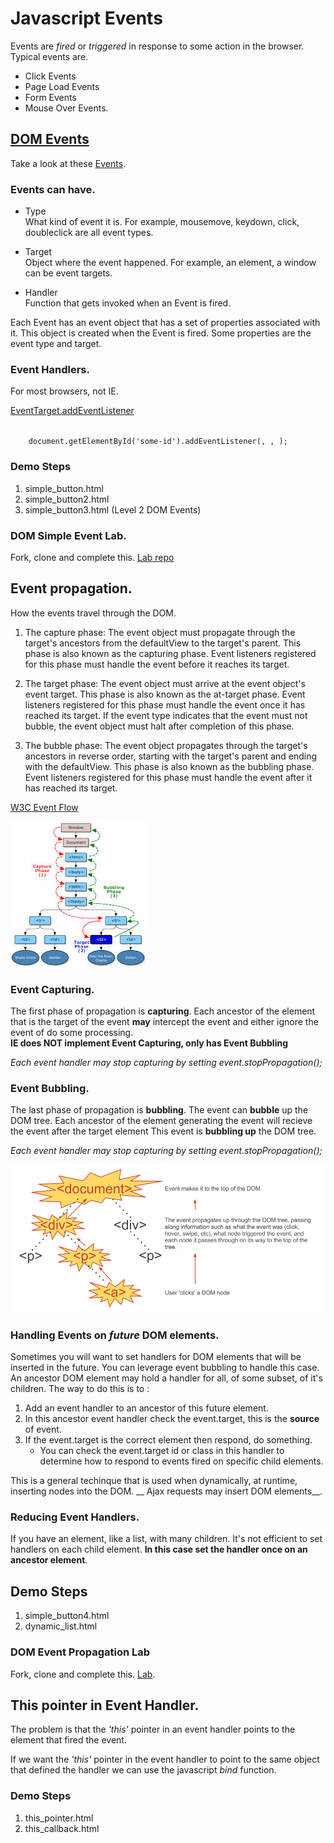 # Javascript Events

Events are _fired_ or _triggered_ in response to some action in the browser. Typical events are.  

* Click Events  
* Page Load Events
* Form Events
* Mouse Over Events.

## [DOM Events](http://en.wikipedia.org/wiki/DOM_events)
Take a  look at these [Events](http://en.wikipedia.org/wiki/DOM_events#Common.2FW3C_events).

### Events can have.
* Type  
	What kind of event it is. For example, mousemove, keydown, click, doubleclick are all event types.

* Target  
	Object where the event happened. For example, an element, a window can be event targets.
	
* Handler  
	Function that gets invoked when an Event is fired.
	
	
	
Each Event has an event object that has a set of properties associated with it. This object is created when the Event is fired. Some properties are the event type and target.

### Event Handlers.
For most browsers, not IE.  

[EventTarget.addEventListener](https://developer.mozilla.org/en-US/docs/Web/API/EventTarget.addEventListener)  

<code>
	document.getElementById('some-id').addEventListener(<event>, <event-handler>, <use_capture>);
</code>

### Demo Steps
1. simple_button.html
2. simple_button2.html
3. simple_button3.html (Level 2 DOM Events)

### DOM Simple Event Lab.
Fork, clone and complete this. [Lab repo](https://github.com/ga-wdi-boston/wdi_7_js_lab_simple_events)


## Event propagation.
How the events travel through the DOM. 

1. The capture phase: The event object must propagate through the target's ancestors from the defaultView to the target's parent. This phase is also known as the capturing phase. Event listeners registered for this phase must handle the event before it reaches its target.

2. The target phase: The event object must arrive at the event object's event target. This phase is also known as the at-target phase. Event listeners registered for this phase must handle the event once it has reached its target. If the event type indicates that the event must not bubble, the event object must halt after completion of this phase.

3. The bubble phase: The event object propagates through the target's ancestors in reverse order, starting with the target's parent and ending with the defaultView. This phase is also known as the bubbling phase. Event listeners registered for this phase must handle the event after it has reached its target.

[W3C Event Flow](http://www.w3.org/TR/DOM-Level-2-Events/events.html#Events-flow)

![W3C Event Flow](./w3c_event_flow.jpeg "W3C Event Flow")

### Event Capturing.
The first phase of propagation is __capturing__. Each ancestor of the element that is the target of the event __may__ intercept the event and either ignore the event of do some processing.  
__IE does NOT implement Event Capturing, only has Event Bubbling__

 _Each event handler may stop capturing by setting event.stopPropagation();_

### Event Bubbling.
The last phase of propagation is __bubbling__. The event can __bubble__ up the DOM tree. Each ancestor of the element generating the event will recieve the event after the target element This event is __bubbling up__ the DOM tree.   

_Each event handler may stop capturing by setting event.stopPropagation();_

![dfjfd](./event-bubbling.png)

### Handling Events on _future_ DOM elements.
Sometimes you will want to set handlers for DOM elements that will be inserted in the future. You can leverage event bubbling to handle this case. An ancestor DOM element may hold a handler for all, of some subset, of it's children. The way to do this is to :

1. Add an event handler to an ancestor of this future element.
2. In this ancestor event handler check the event.target, this is the __source__
	 of event.
3. If the event.target is the correct element then respond, do something.
	* You can check the event.target id or class in this handler to determine how to respond to events fired on specific child elements.

This is a general techinque that is used when dynamically, at runtime, inserting nodes into the DOM. __ Ajax requests may insert DOM elements__.

### Reducing Event Handlers.
If you have an element, like a list, with many children. It's not efficient to set handlers on each child element. __In this case set the handler once on an ancestor element__.



## Demo Steps
1. simple_button4.html 
2. dynamic_list.html


### DOM Event Propagation Lab
Fork, clone and complete this. [Lab](https://github.com/ga-wdi-boston/wdi_7_js_lab_record_company).

## This pointer in Event Handler.
The problem is that the _'this'_ pointer in an event handler points to the element that fired the event. 

If we want the _'this'_ pointer in the event handler to point to the same object that defined the handler we can use the javascript _bind_ function. 

### Demo Steps
1. this_pointer.html 
2. this_callback.html





